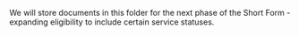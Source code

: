 We will store documents in this folder for the next phase of the Short Form - expanding eligibility to include certain service statuses.
